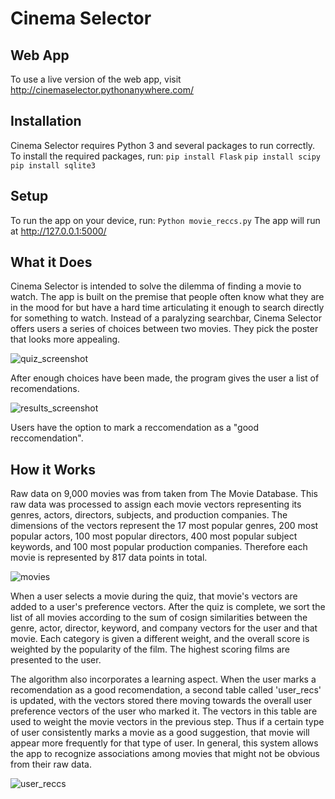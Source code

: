 # Cinema Selector

## Web App
To use a live version of the web app, visit http://cinemaselector.pythonanywhere.com/

## Installation
Cinema Selector requires Python 3 and several packages to run correctly. To install the required packages, run:
`pip install Flask`
`pip install scipy`
`pip install sqlite3`

## Setup
To run the app on your device, run:
`Python movie_reccs.py`
The app will run at http://127.0.0.1:5000/

## What it Does
Cinema Selector is intended to solve the dilemma of finding a movie to watch. The app is built on the premise that people often know what they are in the mood for but have a hard time articulating it enough to search directly for something to watch. Instead of a paralyzing searchbar, Cinema Selector offers users a series of choices between two movies. They pick the poster that looks more appealing. 

![quiz_screenshot](https://user-images.githubusercontent.com/10715620/102035583-49eb4700-3d86-11eb-8fe0-9119a3d1a72a.png)

After enough choices have been made, the program gives the user a list of recomendations.

![results_screenshot](https://user-images.githubusercontent.com/10715620/102035586-4bb50a80-3d86-11eb-9b7f-e086199da0b0.png)

Users have the option to mark a reccomendation as a "good reccomendation".

## How it Works

Raw data on 9,000 movies was from taken from The Movie Database. This raw data was processed to assign each movie vectors representing its genres, actors, directors, subjects, and production companies. The dimensions of the vectors represent the 17 most popular genres, 200 most popular actors, 100 most popular directors, 400 most popular subject keywords, and 100 most popular production companies. Therefore each movie is represented by 817 data points in total.

![movies](https://user-images.githubusercontent.com/10715620/102036526-aea7a100-3d88-11eb-8c4d-f55b88c071e5.PNG)

When a user selects a movie during the quiz, that movie's vectors are added to a user's preference vectors. After the quiz is complete, we sort the list of all movies according to the sum of cosign similarities between the genre, actor, director, keyword, and company vectors for the user and that movie. Each category is given a different weight, and the overall score is weighted by the popularity of the film. The highest scoring films are presented to the user.

The algorithm also incorporates a learning aspect. When the user marks a recomendation as a good recomendation, a second table called 'user_recs' is updated, with the vectors stored there moving towards the overall user preference vectors of the user who marked it. The vectors in this table are used to weight the movie vectors in the previous step. Thus if a certain type of user consistently marks a movie as a good suggestion, that movie will appear more frequently for that type of user. In general, this system allows the app to recognize associations among movies that might not be obvious from their raw data.

![user_reccs](https://user-images.githubusercontent.com/10715620/102036527-af403780-3d88-11eb-8b0c-e834d45101e2.PNG)

